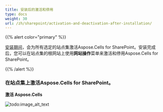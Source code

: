 ```yaml
---
title: 安装后的激活和停用
type: docs
weight: 30
url: /zh/sharepoint/activation-and-deactivation-after-installation/
---
```


{{% alert color="primary" %}} 

[安装期间](/cells/zh/sharepoint/installing-aspose-cells-for-sharepoint/)，会为所有选定的站点集激活Aspose.Cells for SharePoint。安装完成后，您可以在站点集的根网站上使用**网站操作**菜单来激活和停用Aspose.Cells for SharePoint。

{{% /alert %}} 
### **在站点集上激活Aspose.Cells for SharePoint。**
**激活 Aspose.Cells** 

![todo:image_alt_text](activation-and-deactivation-after-installation_1.png)
